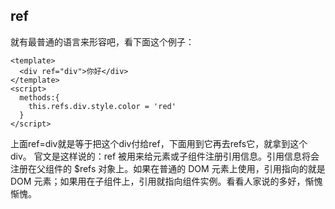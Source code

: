 ## ref
就有最普通的语言来形容吧，看下面这个例子：
```
<template>
  <div ref="div">你好</div>
</template>
<script>
  methods:{
    this.refs.div.style.color = 'red'
  }
</script>
```
上面ref=div就是等于把这个div付给ref，下面用到它再去refs它，就拿到这个div。
官文是这样说的：ref 被用来给元素或子组件注册引用信息。引用信息将会注册在父组件的 $refs 对象上。如果在普通的 DOM 元素上使用，引用指向的就是 DOM 元素；如果用在子组件上，引用就指向组件实例。看看人家说的多好，惭愧惭愧。